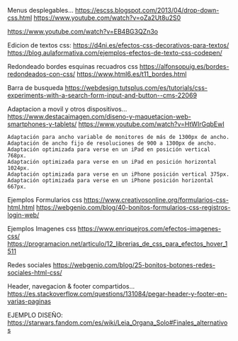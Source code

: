 Menus desplegables...
https://escss.blogspot.com/2013/04/drop-down-css.html
https://www.youtube.com/watch?v=oZa2Ut8u2S0

https://www.youtube.com/watch?v=EB4BG3QZn3o

Edicion de textos css:
https://d4ni.es/efectos-css-decorativos-para-textos/
https://blog.aulaformativa.com/ejemplos-efectos-de-texto-css-codepen/


Redondeado bordes esquinas recuadros css
https://alfonsopuig.es/bordes-redondeados-con-css/
https://www.html6.es/t11_bordes.html


Barra de busqueda
https://webdesign.tutsplus.com/es/tutorials/css-experiments-with-a-search-form-input-and-button--cms-22069


Adaptacion a movil y otros dispositivos...
https://www.destacaimagen.com/diseno-y-maquetacion-web-smartphones-y-tablets/
https://www.youtube.com/watch?v=HtWIrGqbEwI

    Adaptación para ancho variable de monitores de más de 1300px de ancho.
    Adaptación de ancho fijo de resoluciones de 900 a 1300px de ancho.
    Adaptación optimizada para verse en un iPad en posición vertical 768px.
    Adaptación optimizada para verse en un iPad en posición horizontal 1024px.
    Adaptación optimizada para verse en un iPhone posición vertical 375px.
    Adaptación optimizada para verse en un iPhone posición horizontal 667px.



Ejemplos  Formularios css
https://www.creativosonline.org/formularios-css-html.html
https://webgenio.com/blog/40-bonitos-formularios-css-registros-login-web/

Ejemplos Imagenes css
https://www.enriquejros.com/efectos-imagenes-css/
https://programacion.net/articulo/12_librerias_de_css_para_efectos_hover_1511

Redes sociales
https://webgenio.com/blog/25-bonitos-botones-redes-sociales-html-css/


Header, navegacion & footer compartidos...
https://es.stackoverflow.com/questions/131084/pegar-header-y-footer-en-varias-paginas



EJEMPLO DISEÑO:
https://starwars.fandom.com/es/wiki/Leia_Organa_Solo#Finales_alternativos
